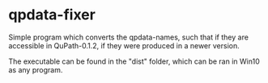 ﻿# qpdata-fixer

Simple program which converts the qpdata-names, such that if they are accessible in QuPath-0.1.2, if they were produced in a newer version.

The executable can be found in the "dist" folder, which can be ran in Win10 as any program.
